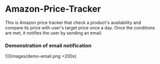 # Amazon-Price-Tracker
This is Amazon price tracker that check a product's availability and compare its price with user's target price once a day.
Once the conditions are met, it notifies the user by sending an email.

### Demonstration of email notification
![](images/demo-email.png =200x)

